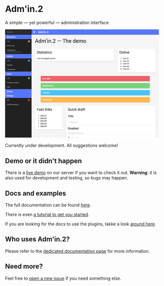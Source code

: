 Adm'in.2
========

A simple — yet powerful — administration interface

![Preview screenshot](screenshot.png)

Currently under development. All suggestions welcome!

## Demo or it didn't happen

There is a [live demo](http://dev.comin2.com/adm-in-2/) on our server if you want to check it out. **Warning**: it is also used for development and testing, so bugs may happen.

## Docs and examples

The full documentation can be found [here](http://comin2.github.io/Adm-in.2/).

There is even [a tutorial to get you started](http://comin2.github.io/Adm-in.2/tutorial/).

If you are looking for the docs to use the plugins, takke a look [around here](http://comin2.github.io/Adm-in.2/plugins/).

## Who uses Adm'in.2?

Please refer to the [dedicated documentation page](http://comin2.github.io/Adm-in.2/tutorial/users.html) for more information.

## Need more?

Feel free to [open a new issue](https://github.com/comin2/Adm-in.2/issues) if you need something else.